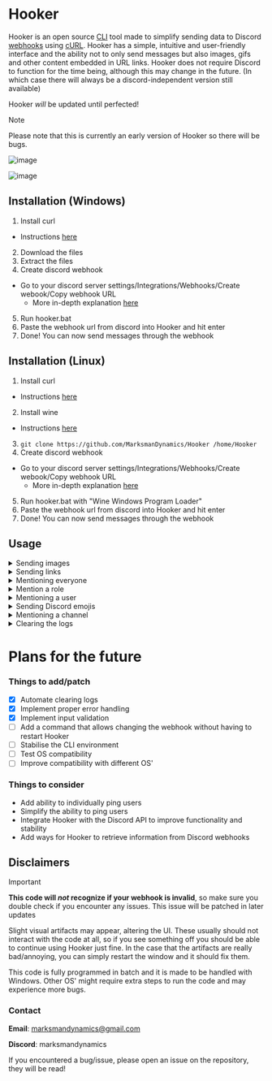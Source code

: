# Hooker

Hooker is an open source [CLI](https://en.wikipedia.org/wiki/Command-line_interface) tool made to simplify sending data to Discord [webhooks](https://en.wikipedia.org/wiki/Webhook) using [cURL](https://en.wikipedia.org/wiki/CURL). 
Hooker has a simple, intuitive and user-friendly interface and the ability not to only send messages but also images, gifs and other content embedded in URL links.
Hooker does not require Discord to function for the time being, although this may change in the future. (In which case there will always be a discord-independent version still available) 

Hooker _will_ be updated until perfected!


> [!NOTE]
> Please note that this is currently an early version of Hooker so there will be bugs.

![image](https://github.com/MarksmanDynamics/Hooker/assets/138945158/409feedf-d6fb-4a8e-9ba5-f93e2c5c0e2c)

![image](https://github.com/MarksmanDynamics/Hooker/assets/138945158/45f80856-ae56-427b-a488-9fa62795ef31)

## Installation (Windows)

1. Install curl
  - Instructions [here](http://kb.naverisk.com/en/articles/5569958-how-to-install-curl-in-windows)
2. Download the files
3. Extract the files
4. Create discord webhook
  - Go to your discord server settings/Integrations/Webhooks/Create webook/Copy webhook URL
    - More in-depth explanation [here](https://docs.gitlab.com/ee/user/project/integrations/discord_notifications.html)
5. Run hooker.bat
6. Paste the webhook url from discord into Hooker and hit enter
7. Done! You can now send messages through the webhook

## Installation (Linux)

1. Install curl
  - Instructions [here](https://linuxhint.com/curl-command-linux/#:~:text=Install%20Curl,is%20a%20simple%20installation%20method.)
2. Install wine
  - Instructions [here](https://wiki.winehq.org/Download)
3. ```git clone https://github.com/MarksmanDynamics/Hooker /home/Hooker```
4. Create discord webhook
  - Go to your discord server settings/Integrations/Webhooks/Create webook/Copy webhook URL
    - More in-depth explanation [here](https://docs.gitlab.com/ee/user/project/integrations/discord_notifications.html)
5. Run hooker.bat with "Wine Windows Program Loader"
6. Paste the webhook url from discord into Hooker and hit enter
7. Done! You can now send messages through the webhook

## Usage
<details>
<summary>Sending images</summary>
<br>
 To send an image you must copy the image's URL address, paste it into the text field an hit enter.
</details>
<details>
<summary>Sending links</summary>
<br>
 Simply paste the link into the text field and hit enter. If the link contains any embeds they will automatically show, but be 
 aware you won't be able to delete them if you don't have the permissions necessary.
</details>
<details>
<summary>Mentioning everyone</summary>
<br>
 Type @everyone and hit enter.
</details>
<details>
<summary>Mention a role</summary>
<br>
 Copy the role ID of the desired role and paste it with brackets like this <@roleID> and hit enter.
</details>
<details>
<summary>Mentioning a user</summary>
<br>
 Copy the user ID of the desired user and paste it with brackets like this <@userID> and hit enter.
</details>
<details>
<summary>Sending Discord emojis</summary>
<br>
 Sending emojis works the same as on discord, type the emojis name in-between semicolons. :emojiname:
</details>
<details>
<summary>Mentioning a channel</summary>
<br>
 To mention a channel copy the channel ID of the desired channel and paste it with brackets like this <#channelID> and hit enter.
</details>
<details>
<summary>Clearing the logs</summary>
<br>
 To clear the logs simply type msgclear an hit enter.
</details>

# Plans for the future

### Things to add/patch

- [x] Automate clearing logs
- [x] Implement proper error handling
- [x] Implement input validation
- [ ] Add a command that allows changing the webhook without having to restart Hooker
- [ ] Stabilise the CLI environment
- [ ] Test OS compatibility
- [ ] Improve compatibility with different OS'

### Things to consider

* Add ability to individually ping users
* Simplify the ability to ping users
* Integrate Hooker with the Discord API to improve functionality and stability
* Add ways for Hooker to retrieve information from Discord webhooks

## Disclaimers

> [!IMPORTANT]
> **This code will _not_ recognize if your webhook is invalid**, so make sure you double check if you encounter any issues.
>   This issue will be patched in later updates

Slight visual artifacts may appear, altering the UI. These usually should not interact with the code at all,
so if you see something off you should be able to continue using Hooker just fine.
In the case that the artifacts are really bad/annoying, you can simply restart the window and it should fix them.

This code is fully programmed in batch and it is made to be handled with Windows.
Other OS' might require extra steps to run the code and may experience more bugs.

### Contact
**Email**: marksmandynamics@gmail.com

**Discord**: marksmandynamics

If you encountered a bug/issue, please open an issue on the repository, they will be read!







